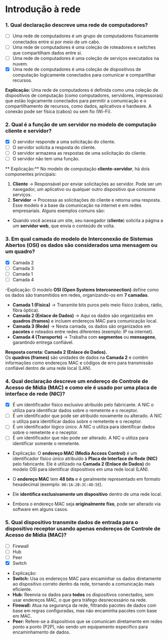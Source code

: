 # Introdução à rede

### 1. Qual declaração descreve uma rede de computadores?

- [ ] Uma rede de computadores é um grupo de computadores fisicamente conectados entre si por meio de um cabo.
- [ ] Uma rede de computadores é uma coleção de roteadores e switches que compartilham dados entre si.
- [ ] Uma rede de computadores é uma coleção de serviços executados na nuvem.
- [x] Uma rede de computadores é uma coleção de dispositivos de computação logicamente conectados para comunicar e compartilhar recursos.

**Explicação:** Uma rede de computadores é definida como uma coleção de dispositivos de computação (como computadores, servidores, impressoras) que estão logicamente conectados para permitir a comunicação e o compartilhamento de recursos, como dados, aplicativos e hardware. A conexão pode ser física (cabos) ou sem fio (Wi-Fi).

### 2. Qual é a função de um servidor no modelo de computação cliente e servidor?

- [x] O servidor responde a uma solicitação do cliente.
- [ ] O servidor solicita a resposta do cliente.
- [ ] O servidor armazena as respostas de uma solicitação do cliente.
- [ ] O servidor não tem uma função.

** Explicação:**
No modelo de computação **cliente-servidor**, há dois componentes principais:
1. **Cliente** → Responsável por enviar solicitações ao servidor. Pode ser um navegador, um aplicativo ou qualquer outro dispositivo que consome serviços.
2. **Servidor** → Processa as solicitações do cliente e retorna uma resposta.
Esse modelo é a base da comunicação na internet e em redes empresariais. Alguns exemplos comuns são:
- Quando você acessa um site, seu navegador (**cliente**) solicita a página a um **servidor web**, que envia o conteúdo de volta.

### 3. Em qual camada do modelo de Interconexão de Sistemas Abertos (OSI) os dados são considerados uma mensagem ou um quadro?

- [x] Camada 2
- [ ] Camada 3
- [ ] Camada 1
- [ ] Camada 4

 -Explicação:
O modelo **OSI (Open Systems Interconnection)** define como os dados são transmitidos em redes, organizando-os em **7 camadas**.  

- **Camada 1 (Física)** → Transmite bits puros pelo meio físico (cabos, rádio, fibra óptica).
- **Camada 2 (Enlace de Dados)** → Aqui os dados são organizados em **quadros (frames)** e incluem endereços MAC para comunicação local.
- **Camada 3 (Rede)** → Nesta camada, os dados são organizados em **pacotes** e roteados entre redes diferentes (exemplo: IP na internet).
- **Camada 4 (Transporte)** → Trabalha com **segmentos** ou **mensagens**, garantindo entrega confiável.

**Resposta correta: Camada 2 (Enlace de Dados).**  
Os **quadros (frames)** são unidades de dados na **Camada 2** e contêm informações como endereços MAC e códigos de erro para transmissão confiável dentro de uma rede local (LAN).  


### 4. Qual declaração descreve um endereço de Controle de Acesso de Mídia (MAC) e como ele é usado por uma placa de interface de rede (NIC)?

- [x] É um identificador físico exclusivo atribuído pelo fabricante. A NIC o utiliza para identificar dados sobre o remetente e o receptor.
- [ ] É um identificador que pode ser atribuído novamente ou alterado. A NIC o utiliza para identificar dados sobre o remetente e o receptor.
- [ ] É um identificador lógico único. A NIC o utiliza para identificar dados sobre o remetente e o receptor.
- [ ] É um identificador que não pode ser alterado. A NIC o utiliza para identificar somente o remetente.

- Explicação:
O **endereço MAC (Media Access Control)** é um identificador físico único atribuído à **Placa de Interface de Rede (NIC)** pelo fabricante. Ele é utilizado na **Camada 2 (Enlace de Dados)** do modelo OSI para identificar dispositivos em uma rede local (LAN).  

- O **endereço MAC** tem **48 bits** e é geralmente representado em formato hexadecimal (exemplo: `00:1A:2B:3C:4D:5E`).
- Ele **identifica exclusivamente um dispositivo** dentro de uma rede local.
- Embora o endereço MAC seja **originalmente fixo**, pode ser alterado via software em alguns casos.

### 5. Qual dispositivo transmite dados de entrada para o dispositivo receptor usando apenas endereços de Controle de Acesso de Mídia (MAC)?

- [ ] Firewall  
- [ ] Hub  
- [ ] Peer  
- [x] Switch  

- Explicação:
- **Switch:** Usa os endereços MAC para encaminhar os dados diretamente ao dispositivo correto dentro da rede, tornando a comunicação mais eficiente.  
- **Hub:** Reenvia os dados para **todos** os dispositivos conectados, sem usar endereços MAC, o que gera tráfego desnecessário na rede.  
- **Firewall:** Atua na segurança da rede, filtrando pacotes de dados com base em regras configuradas, mas não encaminha pacotes com base em MAC.  
- **Peer:** Refere-se a dispositivos que se comunicam diretamente em redes ponto a ponto (P2P), não sendo um equipamento específico para encaminhamento de dados.  

